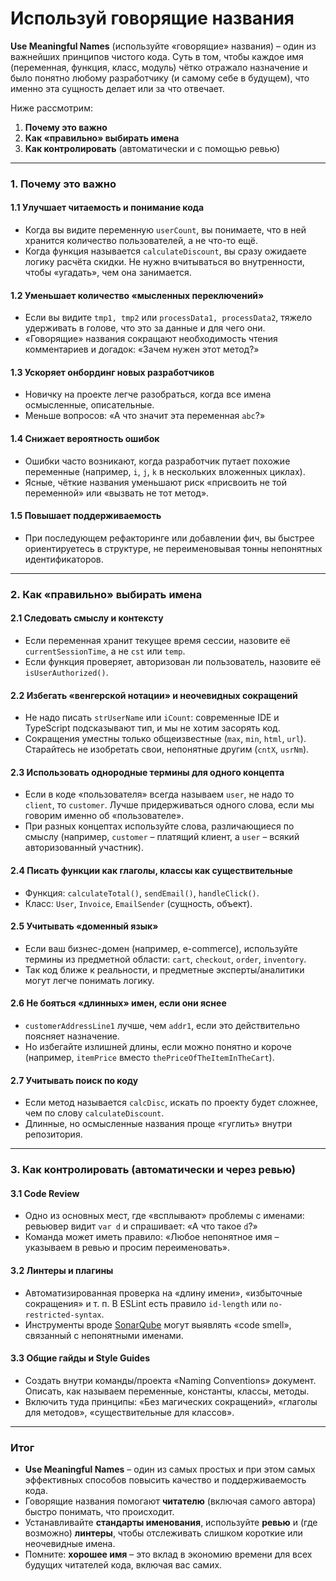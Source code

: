 # Используй говорящие названия

**Use Meaningful Names** (используйте «говорящие» названия) – один из важнейших принципов чистого кода. Суть в том, чтобы каждое имя (переменная, функция, класс, модуль) чётко отражало назначение и было понятно любому разработчику (и самому себе в будущем), что именно эта сущность делает или за что отвечает.

Ниже рассмотрим:

1. **Почему это важно**
2. **Как «правильно» выбирать имена**
3. **Как контролировать** (автоматически и с помощью ревью)

***

### 1. Почему это важно

#### 1.1 Улучшает читаемость и понимание кода

* Когда вы видите переменную `userCount`, вы понимаете, что в ней хранится количество пользователей, а не что-то ещё.
* Когда функция называется `calculateDiscount`, вы сразу ожидаете логику расчёта скидки. Не нужно вчитываться во внутренности, чтобы «угадать», чем она занимается.

#### 1.2 Уменьшает количество «мысленных переключений»

* Если вы видите `tmp1, tmp2` или `processData1, processData2`, тяжело удерживать в голове, что это за данные и для чего они.
* «Говорящие» названия сокращают необходимость чтения комментариев и догадок: «Зачем нужен этот метод?»

#### 1.3 Ускоряет онбординг новых разработчиков

* Новичку на проекте легче разобраться, когда все имена осмысленные, описательные.
* Меньше вопросов: «А что значит эта переменная `abc`?»

#### 1.4 Снижает вероятность ошибок

* Ошибки часто возникают, когда разработчик путает похожие переменные (например, `i`, `j`, `k` в нескольких вложенных циклах).
* Ясные, чёткие названия уменьшают риск «присвоить не той переменной» или «вызвать не тот метод».

#### 1.5 Повышает поддерживаемость

* При последующем рефакторинге или добавлении фич, вы быстрее ориентируетесь в структуре, не переименовывая тонны непонятных идентификаторов.

***

### 2. Как «правильно» выбирать имена

#### 2.1 Следовать смыслу и контексту

* Если переменная хранит текущее время сессии, назовите её `currentSessionTime`, а не `cst` или `temp`.
* Если функция проверяет, авторизован ли пользователь, назовите её `isUserAuthorized()`.

#### 2.2 Избегать «венгерской нотации» и неочевидных сокращений

* Не надо писать `strUserName` или `iCount`: современные IDE и TypeScript подсказывают тип, и мы не хотим засорять код.
* Сокращения уместны только общеизвестные (`max`, `min`, `html`, `url`). Старайтесь не изобретать свои, непонятные другим (`cntX`, `usrNm`).

#### 2.3 Использовать однородные термины для одного концепта

* Если в коде «пользователя» всегда называем `user`, не надо то `client`, то `customer`. Лучше придерживаться одного слова, если мы говорим именно об «пользователе».
* При разных концептах используйте слова, различающиеся по смыслу (например, `customer` – платящий клиент, а `user` – всякий авторизованный участник).

#### 2.4 Писать функции как глаголы, классы как существительные

* Функция: `calculateTotal()`, `sendEmail()`, `handleClick()`.
* Класс: `User`, `Invoice`, `EmailSender` (сущность, объект).

#### 2.5 Учитывать «доменный язык»

* Если ваш бизнес-домен (например, e-commerce), используйте термины из предметной области: `cart`, `checkout`, `order`, `inventory`.
* Так код ближе к реальности, и предметные эксперты/аналитики могут легче понимать логику.

#### 2.6 Не бояться «длинных» имен, если они яснее

* `customerAddressLine1` лучше, чем `addr1`, если это действительно поясняет назначение.
* Но избегайте излишней длины, если можно понятно и короче (например, `itemPrice` вместо `thePriceOfTheItemInTheCart`).

#### 2.7 Учитывать поиск по коду

* Если метод называется `calcDisc`, искать по проекту будет сложнее, чем по слову `calculateDiscount`.
* Длинные, но осмысленные названия проще «гуглить» внутри репозитория.

***

### 3. Как контролировать (автоматически и через ревью)

#### 3.1 Code Review

* Одно из основных мест, где «всплывают» проблемы с именами: ревьювер видит `var d` и спрашивает: «А что такое `d`?»
* Команда может иметь правило: «Любое непонятное имя – указываем в ревью и просим переименовать».

#### 3.2 Линтеры и плагины

* Автоматизированная проверка на «длину имени», «избыточные сокращения» и т. п. В ESLint есть правило `id-length` или `no-restricted-syntax`.
* Инструменты вроде [SonarQube](https://www.sonarqube.org/) могут выявлять «code smell», связанный с непонятными именами.

#### 3.3 Общие гайды и Style Guides

* Создать внутри команды/проекта «Naming Conventions» документ. Описать, как называем переменные, константы, классы, методы.
* Включить туда принципы: «Без магических сокращений», «глаголы для методов», «существительные для классов».

***

### Итог

* **Use Meaningful Names** – один из самых простых и при этом самых эффективных способов повысить качество и поддерживаемость кода.
* Говорящие названия помогают **читателю** (включая самого автора) быстро понимать, что происходит.
* Устанавливайте **стандарты именования**, используйте **ревью** и (где возможно) **линтеры**, чтобы отслеживать слишком короткие или неочевидные имена.
* Помните: **хорошее имя** – это вклад в экономию времени для всех будущих читателей кода, включая вас самих.
